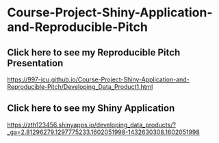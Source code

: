 # Course-Project-Shiny-Application-and-Reproducible-Pitch

## Click here to see my Reproducible Pitch Presentation
<https://997-icu.github.io/Course-Project-Shiny-Application-and-Reproducible-Pitch/Developing_Data_Product1.html>
## Click here to see my Shiny Application
<https://zth123456.shinyapps.io/developing_data_products/?_ga=2.81296279.1297775233.1602051998-1432630308.1602051998>

